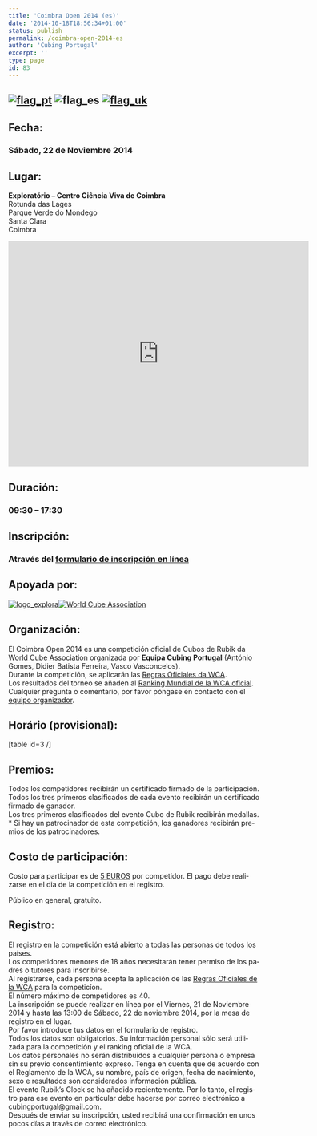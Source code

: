 ```yaml
---
title: 'Coimbra Open 2014 (es)'
date: '2014-10-18T18:56:34+01:00'
status: publish
permalink: /coimbra-open-2014-es
author: 'Cubing Portugal'
excerpt: ''
type: page
id: 83
---
```

[![flag_pt](../../uploads/2014/10/flag_pt.jpg)](http://cubing.pt/coimbra-open-2014) ![flag_es](../../uploads/2014/10/flag_es.png) [![flag_uk](../../uploads/2014/10/flag_uk.jpg)](http://cubing.pt/coimbra-open-2014-en)
------------------------------------------------------------------------------------------------------------------------------------------------------------------------------------------------------------------------

Fecha:
------

### Sábado, 22 de Noviembre 2014

Lugar:
------

**Exploratório – Centro Ciência Viva de Coimbra**  
Rotunda das Lages  
Parque Verde do Mondego  
Santa Clara  
Coimbra  
<iframe frameborder="0" height="450" src="https://www.google.com/maps/embed?pb=!1m18!1m12!1m3!1d3047.5431679385338!2d-8.429173999999975!3d40.196979000000006!2m3!1f0!2f0!3f0!3m2!1i1024!2i768!4f13.1!3m3!1m2!1s0xd22f9afc482f9cd%3A0xf02e60b55975a399!2sExplorat%C3%B3rio+Infante+Dom+Henrique+-+Centro+de+Ci%C3%AAncia+Viva!5e0!3m2!1sen!2spt!4v1413642964849" style="border: 0;" width="600"></iframe>

Duración:
---------

### 09:30 – 17:30

Inscripción:
------------

### Através del [formulario de inscripción en línea](https://www.worldcubeassociation.org/results/c.php?form=Registration+Form&competitionId=CoimbraOpen2014)

Apoyada por:
------------

[![logo_explora](../../uploads/2014/10/logo_explora.png)](http://www.exploratorio.pt "Exploratório Infante D. Henrique - Centro Ciência Viva de Coimbra")[![World Cube Association](../../uploads/2014/10/WCA_small2.gif)](http://www.worldcubeassociation.org)

Organización:
-------------

El Coimbra Open 2014 <span class="" id="result_box" lang="es"><span class="hps">es</span> <span class="hps">una competición oficial</span> <span class="hps">de Cubos de Rubik da</span></span> [World Cube Association](http://www.worldcubeassociation.org) organizada por **Equipa Cubing Portugal** (António Gomes, Didier Batista Ferreira, Vasco Vasconcelos).  
Durante la competición, se aplicarán las [Regras Oficiales da WCA](http://www.worldcubeassociation.org/regulations).  
Los resultados del torneo se añaden al [Ranking Mundial de la WCA oficial](http://www.worldcubeassociation.org/results "Resultados Oficiais da WCA").  
<span class="" id="result_box" lang="es"><span class="hps">Cualquier pregunta o comentario</span>, <span class="hps">por favor</span> <span class="hps">póngase en contacto con</span> <span class="hps">el </span></span>[equipo organizador](mailto:cubingportugal@gmail.com "Email da equipa de organização").

Horário (provisional):
----------------------

\[table id=3 /\]

Premios:
--------

<span class="" id="result_box" lang="es"><span class="hps">Todos los competidores</span> <span class="hps">recibirán</span> <span class="hps">un certificado firmado</span> <span class="hps">de la participación</span>.  
<span class="hps">Todos los</span> tres<span class="hps"> primeros</span> <span class="hps">clasificados de cada</span> <span class="hps">evento recibirán</span> <span class="hps">un</span> <span class="hps">certificado firmado de</span><span class="hps"> ganador</span>.  
<span class="hps">Los</span> <span class="hps">tres</span> <span class="hps">primeros clasificados del</span> <span class="hps">evento</span> <span class="hps">Cubo</span> <span class="hps">de Rubik</span> <span class="hps">recibirán medallas.</span>  
<span class="hps">\*</span> <span class="hps">Si hay</span> <span class="hps">un patrocinador</span> <span class="hps">de</span> <span class="hps">esta competición,</span> <span class="hps">los ganadores</span> <span class="hps">recibirán</span> <span class="hps">premios</span> de los <span class="hps">patrocinadores</span>. </span>

Costo de participación:
-----------------------

Costo para participar es de <span style="text-decoration: underline;">5 EUROS</span> por competidor. <span class="" id="result_box" lang="es"><span class="hps">El pago debe</span> <span class="hps">realizarse en el</span> dia <span class="hps">de la competición e</span><span class="hps">n el registro</span>.</span>

Público en general, gratuito.

Registro:
---------

<span class="" id="result_box" lang="es"><span class="hps">El</span> <span class="hps">registro en la</span> competición<span class="hps"> está abierto a</span> <span class="hps">todas las personas de</span> <span class="hps">todos los países</span>.  
<span class="hps">Los competidores</span> <span class="hps">menores de 18 años</span> <span class="hps">necesitarán tener permiso</span> <span class="hps">de los padres</span> <span class="hps">o tutores</span> <span class="hps">para inscribirse</span>.  
<span class="hps">Al registrarse</span>, <span class="hps">cada persona</span> <span class="hps">acepta la</span> <span class="hps">aplicación de las [Regras Oficiales de la WCA](http://www.worldcubeassociation.org/regulations) </span><span class="hps">para</span> <span class="hps">la</span> competicíon<span class="hps">.</span>  
<span class="hps">El número máximo de</span> <span class="hps">competidores es</span> <span class="hps">40</span>.  
<span class="hps">La inscripción se</span> <span class="hps">puede realizar en línea</span> <span class="hps">por el</span> <span class="hps">Viernes, 21 de Noviembre 2014</span> <span class="hps">y</span> <span class="hps">hasta las 13:00</span> de <span class="hps">Sábado, 22 de noviembre 2014</span>, por <span class="hps">la mesa de registro</span> <span class="hps">en el lugar.</span>  
<span class="hps">Por favor introduce</span> <span class="hps">tus datos</span> <span class="hps">en el formulario de</span> <span class="hps">registro.</span>  
<span class="hps">Todos los datos</span> <span class="hps">son obligatorios.</span> <span class="hps">Su información personal</span> <span class="hps">sólo será utilizada</span> <span class="hps">para la competición y</span> <span class="hps">el</span> ranking <span class="hps">oficial d</span><span class="hps">e</span> <span class="hps">la</span> <span class="hps">WCA</span>. </span>  
<span class="" id="result_box" lang="es"><span class="hps">Los datos personales no</span> <span class="hps">serán distribuidos a</span> <span class="hps">cualquier persona o empresa</span> <span class="hps">sin su</span> <span class="hps">previo consentimiento expreso.</span> <span class="hps">Tenga en cuenta que</span> <span class="hps">de acuerdo con</span> <span class="hps">el Reglamento de la</span> <span class="hps">WCA</span>, su nombre, <span class="hps">país de origen</span>, fecha de nacimiento, sexo e resultados son considerados <span class="hps">información pública</span>.  
El evento Rubik’s Clock se ha añadido recientemente. Por lo tanto, el registro para ese evento en particular debe hacerse por correo electrónico a cubingportugal@gmail.com.  
<span class="hps">Después de enviar su</span> <span class="hps">inscripción,</span> <span class="hps">usted recibirá</span> <span class="hps">una confirmación</span> <span class="hps">en unos pocos días</span> <span class="hps">a través</span> <span class="hps">de correo electrónico.</span></span>